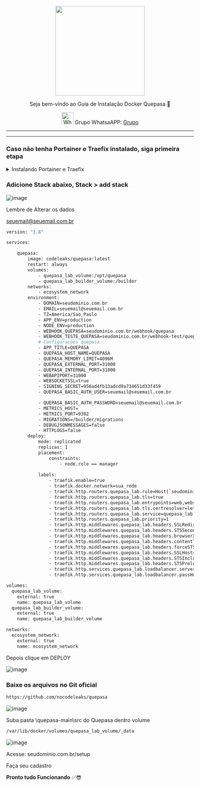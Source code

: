 <p align="center">
<img src="https://cwmkt.com.br/wp-content/uploads/2024/04/logo_github.png" width="240" />
<p align="center">Seja bem-vindo ao Guia de Instalação Docker Quepasa 🚀</p>
</p>
  
<p align="center">
<img src="https://whatsapp.com/favicon.ico" alt="WhatsAPP-logo" width="32" />
<span>Grupo WhatsaAPP: </span>
<a href="https://link.cwmkt.com.br/quepasa" target="_blank">Grupo</a>
</p>

<hr />
<hr />

### Caso não tenha Portainer e Traefix instalado, siga primeira etapa

<details>
<summary>Instalando Portainer e Traefix</summary>

### Atualizando Dependências

Atualize os repositórios do Ubuntu executando o seguinte comando:

```bash
sudo apt update && apt upgrade -y
```

----------------------------------------------------------------------------

**Instale o Docker em sua VPS**

```bash
sudo apt install docker.io -y
```

----------------------------------------------------------------------------

**Instalando Portainer**

```bash
docker swarm init
```

```bash
nano traefik.yml
```

```bash
version: "3.8"

services:

  traefik:
    image: traefik:2.11.1
    command:
      - "--api.dashboard=true"
      - "--providers.docker.swarmMode=true"
      - "--providers.docker.endpoint=unix:///var/run/docker.sock"
      - "--providers.docker.exposedbydefault=false"
      - "--providers.docker.network=ecosystem_network"
      - "--entrypoints.web.address=:80"
      - "--entrypoints.web.http.redirections.entryPoint.to=websecure"
      - "--entrypoints.web.http.redirections.entryPoint.scheme=https"
      - "--entrypoints.web.http.redirections.entrypoint.permanent=true"
      - "--entrypoints.websecure.address=:443"
      - "--certificatesresolvers.letsencryptresolver.acme.httpchallenge=true"
      - "--certificatesresolvers.letsencryptresolver.acme.httpchallenge.entrypoint=web"
      - "--certificatesresolvers.letsencryptresolver.acme.email=contato@seudominio.com.br"
      - "--certificatesresolvers.letsencryptresolver.acme.storage=/etc/traefik/letsencrypt/acme.json"
      - "--log.level=DEBUG"
      - "--log.format=common"
      - "--log.filePath=/var/log/traefik/traefik.log"
      - "--accesslog=true"
      - "--accesslog.filepath=/var/log/traefik/access-log"
    deploy:
      placement:
        constraints:
          - node.role == manager
      labels:
        - "traefik.enable=true"
        - "traefik.http.middlewares.redirect-https.redirectscheme.scheme=https"
        - "traefik.http.middlewares.redirect-https.redirectscheme.permanent=true"
        - "traefik.http.routers.http-catchall.rule=hostregexp(`{host:.+}`)"
        - "traefik.http.routers.http-catchall.entrypoints=web"
        - "traefik.http.routers.http-catchall.middlewares=redirect-https@docker"
        - "traefik.http.routers.http-catchall.priority=1"
    volumes:
      - "/var/run/docker.sock:/var/run/docker.sock:ro"
      - "traefik_certificates_volume:/etc/traefik/letsencrypt"
    ports:
      - target: 80
        published: 80
        mode: host
      - target: 443
        published: 443
        mode: host
    networks:
      - ecosystem_network

volumes:
  traefik_certificates_volume:
    external: true
    name: traefik_certificates_volume

networks:
  ecosystem_network:
    external: true
    name: ecosystem_network
 ```

```bash
nano portainer.yml
```

```bash
version: "3.8"

services:

  agent:
    image: portainer/agent:latest
    volumes:
      - /var/run/docker.sock:/var/run/docker.sock
      - /var/lib/docker/volumes:/var/lib/docker/volumes
    networks:
      - ecosystem_network
    deploy:
      mode: global
      placement:
        constraints: [node.platform.os == linux]

  portainer:
    image: portainer/portainer-ce:latest
    command: -H tcp://tasks.agent:9001 --tlsskipverify
    volumes:
      - portainer_volume:/data
    networks:
      - ecosystem_network
    deploy:
      mode: replicated
      replicas: 1
      placement:
        constraints: [node.role == manager]
      labels:
        - "traefik.enable=true"
        - "traefik.docker.network=ecosystem_network"
        - "traefik.http.routers.portainer.rule=Host(`seudominio.com.br`)"
        - "traefik.http.routers.portainer.entrypoints=websecure"
        - "traefik.http.routers.portainer.priority=1"
        - "traefik.http.routers.portainer.tls.certresolver=letsencryptresolver"
        - "traefik.http.routers.portainer.service=portainer"
        - "traefik.http.services.portainer.loadbalancer.server.port=9000"

networks:
  ecosystem_network:
    external: true
    attachable: true
    name: ecosystem_network

volumes:
  portainer_volume:
    external: true
    name: portainer_volume

 ```

```bash
docker swarm init
```

docker swarm init
```bash
docker network create --driver=overlay ecosystem_network
```

```bash
docker stack deploy --prune --resolve-image always -c traefik.yml traefik
```

```bash
docker stack deploy --prune --resolve-image always -c portainer.yml portainer
```

Acesse URL de seu Site e Crie Usuario


</details>


### Adicione Stack abaixo, Stack > add stack

![image](https://github.com/cwmkt/dockerquepasa/assets/91642837/623a6dc6-c231-4105-9a02-3070d894adb8)

Lembre de Alterar os dados 

seuemail@seuemail.com.br<br>


```bash
version: "3.8"

services:

    quepasa:
        image: codeleaks/quepasa:latest
        restart: always
        volumes:
            - quepasa_lab_volume:/opt/quepasa
            - quepasa_lab_builder_volume:/builder
        networks:
            - ecosystem_network
        environment:
            - DOMAIN=seudominio.com.br
            - EMAIL=seuemail@seuemail.com.br
            - TZ=America/Sao_Paulo
            - APP_ENV=production
            - NODE_ENV=production
            - WEBHOOK_QUEPASA=seudominio.com.br/webhook/quepasa
            - WEBHOOK_TESTE_QUEPASA=seudominio.com.br/webhook-test/quepasa
            # Configurações quepasa
            - APP_TITLE=QUEPASA
            - QUEPASA_HOST_NAME=QUEPASA
            - QUEPASA_MEMORY_LIMIT=4096M
            - QUEPASA_EXTERNAL_PORT=31000
            - QUEPASA_INTERNAL_PORT=31000
            - WEBAPIPORT=31000
            - WEBSOCKETSSL=true
            - SIGNING_SECRET=956ad4fb13adcd9a734651d33f459
            - QUEPASA_BASIC_AUTH_USER=seuemail@seuemail.com.br

            - QUEPASA_BASIC_AUTH_PASSWORD=seuemail@seuemail.com.br
            - METRICS_HOST=
            - METRICS_PORT=9392
            - MIGRATIONS=/builder/migrations
            - DEBUGJSONMESSAGES=false
            - HTTPLOGS=false
        deploy:
            mode: replicated
            replicas: 1
            placement:
                constraints:
                    - node.role == manager
                    
            labels:
                - traefik.enable=true
                - traefik.docker.network=sua_rede
                - traefik.http.routers.quepasa_lab.rule=Host(`seudominio.com.br`)
                - traefik.http.routers.quepasa_lab.tls=true
                - traefik.http.routers.quepasa_lab.entrypoints=web,websecure
                - traefik.http.routers.quepasa_lab.tls.certresolver=letsencryptresolver
                - traefik.http.routers.quepasa_lab.service=quepasa_lab
                - traefik.http.routers.quepasa_lab.priority=1      
                - traefik.http.middlewares.quepasa_lab.headers.SSLRedirect=true
                - traefik.http.middlewares.quepasa_lab.headers.STSSeconds=315360000
                - traefik.http.middlewares.quepasa_lab.headers.browserXSSFilter=true
                - traefik.http.middlewares.quepasa_lab.headers.contentTypeNosniff=true
                - traefik.http.middlewares.quepasa_lab.headers.forceSTSHeader=true
                - traefik.http.middlewares.quepasa_lab.headers.SSLHost=${QUEPASA_HOST}
                - traefik.http.middlewares.quepasa_lab.headers.STSIncludeSubdomains=true
                - traefik.http.middlewares.quepasa_lab.headers.STSPreload=true
                - traefik.http.services.quepasa_lab.loadbalancer.server.port=31000
                - traefik.http.services.quepasa_lab.loadbalancer.passHostHeader=true              

volumes:
  quepasa_lab_volume:
    external: true
    name: quepasa_lab_volume
  quepasa_lab_builder_volume:
    external: true
    name: quepasa_lab_builder_volume

networks:
  ecosystem_network:
    external: true
    name: ecosystem_network
```

Depois clique em DEPLOY

![image](https://github.com/cwmkt/dockerquepasa/assets/91642837/bdc62781-993a-4d31-b8cd-5cd6466900f5)


### Baixe os arquivos no Git oficial 

```bash
https://github.com/nocodeleaks/quepasa
```

![image](https://github.com/cwmkt/dockerquepasa/assets/91642837/9a69690d-8c7e-4ed9-a5ca-ce9632a05456)


Suba pasta \quepasa-main\src do Quepasa dentro volume

```bash
/var/lib/docker/volumes/quepasa_lab_volume/_data
```
![image](https://github.com/cwmkt/dockerquepasa/assets/91642837/41261d30-67dc-4866-a693-3d30c771e316)

Acesse: seudominio.com.br/setup

Faça seu cadastro

**Pronto tudo Funcionando** ✅😎
